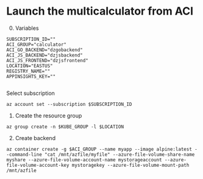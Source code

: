 # Launch the multicalculator from ACI

0. Variables
```
SUBSCRIPTION_ID=""
ACI_GROUP="calculator"
ACI_GO_BACKEND="dzgobackend"
ACI_JS_BACKEND="dzjsbackend"
ACI_JS_FRONTEND="dzjsfrontend"
LOCATION="EASTUS"
REGISTRY_NAME=""
APPINSIGHTS_KEY=""


```

Select subscription
```
az account set --subscription $SUBSCRIPTION_ID
```

1. Create the resource group
```
az group create -n $KUBE_GROUP -l $LOCATION
```

2. Create backend
```
az container create -g $ACI_GROUP --name myapp --image alpine:latest --command-line "cat /mnt/azfile/myfile" --azure-file-volume-share-name myshare --azure-file-volume-account-name mystorageaccount --azure-file-volume-account-key mystoragekey --azure-file-volume-mount-path /mnt/azfile


```